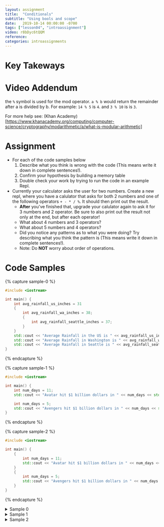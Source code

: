 ```yaml
---
layout: assignment
title:  "Conditionals"
subtitle: "Using bools and scope"
date:   2019-10-14 00:00:00 -0700
tags: ["lesson04", "introassignment"]
video: r8bDyc6tQQM
reference: 
categories: introassignments
---
```


# Key Takeways

# Video Addendum
the `%` symbol is used for the mod operator. `a % b` would return the remainder after a is divided by b. 
For example: `14 % 5` is `4`. and `3 % 10` is is `3`. 

For more help see: (Khan Academy)[https://www.khanacademy.org/computing/computer-science/cryptography/modarithmetic/a/what-is-modular-arithmetic]

# Assignment
* For each of the code samples below
    1. Describe what you think is wrong with the code (This means write it down in complete sentences!).
    2. Confirm your hypothesis by building a memory table
    3. Double check your work by trying to run the code in an example Repl.
* Currently your calculator asks the user for two numbers. Create a new repl, where you have a calulator that asks for both 2 numbers and one of the following operators `+ - * / %`. It should then print out the result.
    * **After** you've finished that, upgrade your calulator again to ask it for 3 numbers and 2 operator. Be sure to also print out the result not only at the end, but after each operator!
    * What about 4 numbers and 3 operators?
    * What about 5 numbers and 4 operators?
    * Did you notice any patterns as to what you were doing? Try describing what you think the pattern is (This means write it down in complete sentences!).
    * Note: Do **NOT** worry about order of operations.

# Code Samples

{% capture sample-0 %}

```cpp
#include <iostream>

int main() {
    int avg_rainfall_us_inches = 31
    {
        int avg_rainfall_wa_inches = 38;
        {
            int avg_rainfall_seattle_inches = 37;
        }
    }
    std::cout << "Average Rainfall in the US is " << avg_rainfall_us_inches << "inches" << std::endl;
    std::cout << "Average Rainfall in Washington is " << avg_rainfall_wa_inches << "inches" << std::endl;
    std::cout << "Average Rainfall in Seattle is " << avg_rainfall_seattle_inches << "inches" << std::endl;
}
```

{% endcapture %}

{% capture sample-1 %}

```cpp
#include <iostream>

int main() {
    int num_days = 11;
    std::cout << "Avatar hit $1 billion dollars in " << num_days << std::endl;

    int num_days = 5;
    std::cout << "Avengers hit $1 billion dollars in " << num_days << std::endl;
}
```

{% endcapture %}

{% capture sample-2 %}

```cpp
#include <iostream>

int main() {
    {
        int num_days = 11;
        std::cout << "Avatar hit $1 billion dollars in " << num_days << std::endl;
    }
    {
        int num_days = 5;
        std::cout << "Avengers hit $1 billion dollars in " << num_days << stdendl;
    }
}
```

{% endcapture %}

<details><summary>Sample 0</summary>{{sample-0 | markdownify }}</details>
<details><summary>Sample 1</summary>{{sample-1 | markdownify }}</details>
<details><summary>Sample 2</summary>{{sample-2 | markdownify }}</details>
<br />
